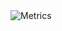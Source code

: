 <img align="center" src="https://raw.githubusercontent.com/AlanNois/AlanNois/main/github-metrics.svg" alt="Metrics" width="auto">
